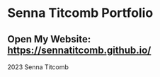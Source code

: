 # Senna Titcomb Portfolio

## Open My Website: https://sennatitcomb.github.io/

2023 Senna Titcomb


